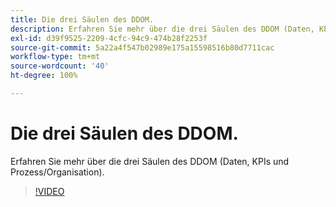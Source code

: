 ```yaml
---
title: Die drei Säulen des DDOM.
description: Erfahren Sie mehr über die drei Säulen des DDOM (Daten, KPIs und Prozess/Organisation).
exl-id: d39f9525-2209-4cfc-94c9-474b28f2253f
source-git-commit: 5a22a4f547b02989e175a15598516b80d7711cac
workflow-type: tm+mt
source-wordcount: '40'
ht-degree: 100%

---
```


# Die drei Säulen des DDOM.

Erfahren Sie mehr über die drei Säulen des DDOM (Daten, KPIs und Prozess/Organisation).

>[!VIDEO](https://video.tv.adobe.com/v/41692)
